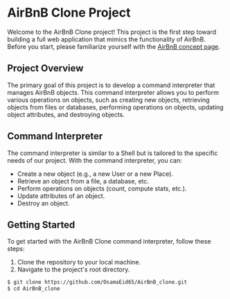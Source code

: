 # AirBnB Clone Project

Welcome to the AirBnB Clone project! This project is the first step toward building a full web application that mimics the functionality of AirBnB. Before you start, please familiarize yourself with the [AirBnB concept page](#).

## Project Overview

The primary goal of this project is to develop a command interpreter that manages AirBnB objects. This command interpreter allows you to perform various operations on objects, such as creating new objects, retrieving objects from files or databases, performing operations on objects, updating object attributes, and destroying objects.

## Command Interpreter

The command interpreter is similar to a Shell but is tailored to the specific needs of our project. With the command interpreter, you can:

- Create a new object (e.g., a new User or a new Place).
- Retrieve an object from a file, a database, etc.
- Perform operations on objects (count, compute stats, etc.).
- Update attributes of an object.
- Destroy an object.

## Getting Started

To get started with the AirBnB Clone command interpreter, follow these steps:

1. Clone the repository to your local machine.
2. Navigate to the project's root directory.

```bash
$ git clone https://github.com/OsamaEid65/AirBnB_clone.git
$ cd AirBnB_clone

